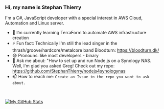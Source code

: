 ### Hi, my name is Stephan Thierry

I'm a C#, JavaScript developer with a special interest in AWS Cloud, Automation and Linux server. 

- 🌱 I’m currently learning TerraForm to automate AWS infrastructure creation   
- ⚡ Fun fact: Technically I'm still the lead singer in the thrash/groove/hardcore/metalcore band Bloodturn: https://bloodturn.dk/  
- 😄 Pronouns: like most developers - binary
- 💬 Ask me about: "How to set up and run Node.js on a Synology NAS. Well, I'm glad you asked Greg! Check out my repo:   
https://github.com/StephanThierry/nodejs4synologynas
- 📫 How to reach me: `Create an Issue in the repo you want to ask about.`      

<br>

[![My GitHub Stats](https://github-readme-stats.vercel.app/api/?username=stephanthierry&count_private=true&theme=tokyonight&showicons=true&include_all_commits=true)](https://github.com/StephanThierry)  

<!--
<br>
Meaningless stats for fun:  
[![Top Langs](https://github-readme-stats.vercel.app/api/top-langs/?username=stephanthierry&exclude_repo=ML-Group6&count_private=true&theme=tokyonight&showicons=true&langs_count=6)](https://github.com/StephanThierry)
-->

<!--
**StephanThierry/StephanThierry** is a ✨ _special_ ✨ repository because its `README.md` (this file) appears on your GitHub profile.

Here are some ideas to get you started:

- 🔭 I’m currently working on ...
- 🌱 I’m currently learning ...
- 👯 I’m looking to collaborate on ...
- 🤔 I’m looking for help with ...
- 💬 Ask me about ...
- 📫 How to reach me: ...
- 😄 Pronouns: ...
- ⚡ Fun fact: ...
-->
